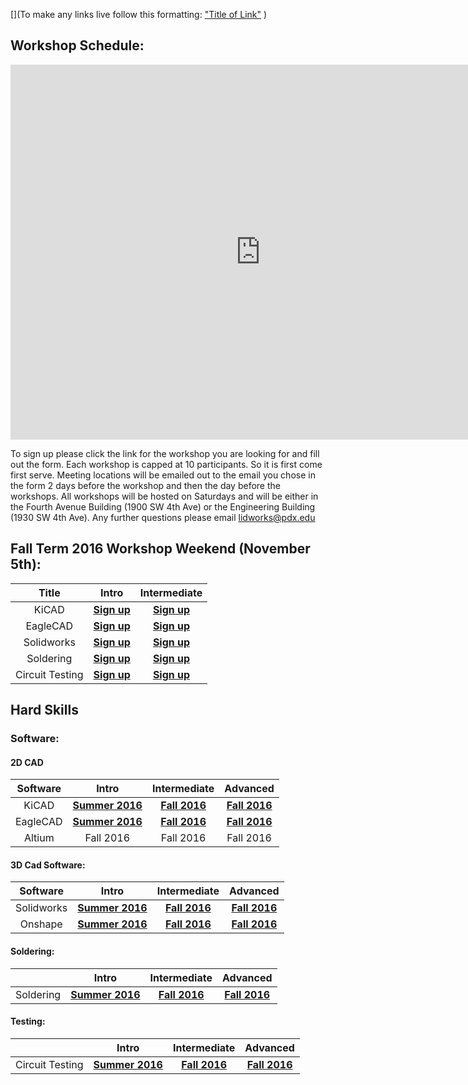 [](To make any links live follow this formatting:
["Title of Link"](Link)
)

## Workshop Schedule:

<iframe src="https://calendar.google.com/calendar/embed?title=L.I.D.%20Workshops&amp;height=600&amp;wkst=1&amp;bgcolor=%23FFFFFF&amp;ctz=America%2FLos_Angeles" style="border-width:0" width="800" height="600" frameborder="0" scrolling="no" markdown="0">&nbsp;</iframe>


To sign up please click the link for the workshop you are looking for and fill out the form.  Each workshop is capped at 10 participants.  So it is first come first serve.  Meeting locations will be emailed out to the email you chose in the form 2 days before the workshop and then the day before the workshops.  All workshops will be hosted on Saturdays and will be either in the Fourth Avenue Building (1900 SW 4th Ave) or the Engineering Building (1930 SW 4th Ave).  Any further questions please email <lidworks@pdx.edu>

## Fall Term 2016 Workshop Weekend (November 5th):
|Title|Intro|Intermediate|
|:---------------:|:------------------------:|:---------:|
| KiCAD |**[Sign up](https://github.com/psu-epl/psu-epl.github.com/wiki/KiCAD)**|**[Sign up](https://github.com/psu-epl/psu-epl.github.com/wiki/KiCAD#intermediate-kicad)**|
| EagleCAD |**[Sign up](https://github.com/psu-epl/psu-epl.github.com/wiki/Eagle-CAD#intro)**|**[Sign up](https://github.com/psu-epl/psu-epl.github.com/wiki/Eagle-CAD#intermediate)**|
| Solidworks  |**[Sign up](https://github.com/psu-epl/psu-epl.github.com/wiki/SolidWorks#intro6)**|**[Sign up](https://github.com/psu-epl/psu-epl.github.com/wiki/SolidWorks#intermediate-coming-fall-2016)**|
| Soldering |**[Sign up](https://github.com/psu-epl/psu-epl.github.com/wiki/Soldering-Workshop#intro)**|**[Sign up](https://github.com/psu-epl/psu-epl.github.com/wiki/Soldering-Workshop#intermediate-soldering)**|
| Circuit Testing | **[Sign up](https://github.com/psu-epl/psu-epl.github.com/wiki/Circuit-Testing#intro)** |**[Sign up](https://github.com/psu-epl/psu-epl.github.com/wiki/Circuit-Testing#intermediate-coming-fall-2016)**|

## Hard Skills

### Software:

#### 2D CAD 



|Software |                                                         Intro                                                         | Intermediate |  Advanced  |
|:---------------:|:---------------------------------------------------------------------------------------------------------------------:|:------------:|:----------:|
| KiCAD |**[Summer 2016](https://github.com/psu-epl/psu-epl.github.com/wiki/KiCAD)**|**[Fall 2016](https://github.com/psu-epl/psu-epl.github.com/wiki/KiCAD#intermediate-kicad)**|**[Fall 2016](https://github.com/psu-epl/psu-epl.github.com/wiki/KiCAD#advanced-kicad)**|
| EagleCAD |**[Summer 2016](https://github.com/psu-epl/psu-epl.github.com/wiki/Eagle-CAD#intro)**|**[Fall 2016](https://github.com/psu-epl/psu-epl.github.com/wiki/Eagle-CAD#intermediate)**|**[Fall 2016](https://github.com/psu-epl/psu-epl.github.com/wiki/Eagle-CAD#advanced)**|
| Altium   | Fall 2016 |  Fall 2016   | Fall 2016  |


#### 3D Cad Software:

|   Software  |    Intro    | Intermediate |      Advanced     |
|:-----------:|:-----------:|:------------:|:-----------------:|
| Solidworks  |**[Summer 2016](https://github.com/psu-epl/psu-epl.github.com/wiki/SolidWorks#intro6)**|**[Fall 2016](https://github.com/psu-epl/psu-epl.github.com/wiki/SolidWorks#intermediate-coming-fall-2016)**|**[Fall 2016](https://github.com/psu-epl/psu-epl.github.com/wiki/SolidWorks#advanced-coming-fall-2016)**|
|   Onshape   |**[Summer 2016](https://github.com/psu-epl/psu-epl.github.com/wiki/Onshape-Workshop#intro-summer-2016)**|**[Fall 2016](https://github.com/psu-epl/psu-epl.github.com/wiki/Onshape-Workshop#intermediate-coming-fall-2016)**|**[Fall 2016](https://github.com/psu-epl/psu-epl.github.com/wiki/Onshape-Workshop#advanced-coming-end-of-fall-2016)**|


#### Soldering:

|           |    Intro    | Intermediate |  Advanced  |
|:---------:|:-----------:|:------------:|:----------:|
| Soldering |**[Summer 2016](https://github.com/psu-epl/psu-epl.github.com/wiki/Soldering-Workshop#intro)**|**[Fall 2016](https://github.com/psu-epl/psu-epl.github.com/wiki/Soldering-Workshop#intermediate-soldering)**|**[Fall 2016](https://github.com/psu-epl/psu-epl.github.com/wiki/Soldering-Workshop#advanced-soldering)**|

#### Testing:

|                 |    Intro    | Intermediate |  Advanced  |
|:---------------:|:-----------:|:------------:|:----------:|
| Circuit Testing | **[Summer 2016](https://github.com/psu-epl/psu-epl.github.com/wiki/Circuit-Testing#intro)** |**[Fall 2016](https://github.com/psu-epl/psu-epl.github.com/wiki/Circuit-Testing#intermediate-coming-fall-2016)**|**[Fall 2016](https://github.com/psu-epl/psu-epl.github.com/wiki/Circuit-Testing#advanced-coming-fall-2016)**|




